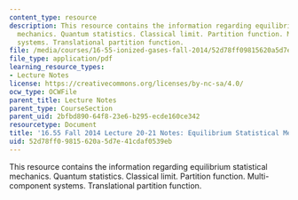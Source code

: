 ```yaml
---
content_type: resource
description: This resource contains the information regarding equilibrium statistical
  mechanics. Quantum statistics. Classical limit. Partition function. Multi-component
  systems. Translational partition function.
file: /media/courses/16-55-ionized-gases-fall-2014/52d78ff09815620a5d7e41cdaf0539eb_MIT16_55F14_Lecture20-21.pdf
file_type: application/pdf
learning_resource_types:
- Lecture Notes
license: https://creativecommons.org/licenses/by-nc-sa/4.0/
ocw_type: OCWFile
parent_title: Lecture Notes
parent_type: CourseSection
parent_uid: 2bfbd890-64f8-23e6-b295-ecde160ce342
resourcetype: Document
title: '16.55 Fall 2014 Lecture 20-21 Notes: Equilibrium Statistical Mechanics'
uid: 52d78ff0-9815-620a-5d7e-41cdaf0539eb
---
```

This resource contains the information regarding equilibrium statistical mechanics. Quantum statistics. Classical limit. Partition function. Multi-component systems. Translational partition function.